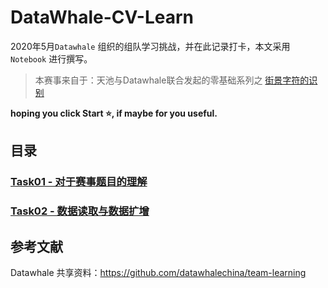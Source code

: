 # DataWhale-CV-Learn

2020年5月`Datawhale` 组织的组队学习挑战，并在此记录打卡，本文采用 `Notebook` 进行撰写。

> 本赛事来自于：天池与Datawhale联合发起的零基础系列之 [街景字符的识别](https://tianchi.aliyun.com/competition/entrance/531795/introduction)

**hoping you click Start ⭐, if maybe for you useful.**

## 目录

### [Task01 - 对于赛事题目的理解](Task01-赛事题目的理解.ipynb)


### [Task02 - 数据读取与数据扩增](Task02-BaseLine.ipynb)



## 参考文献

Datawhale 共享资料：https://github.com/datawhalechina/team-learning

